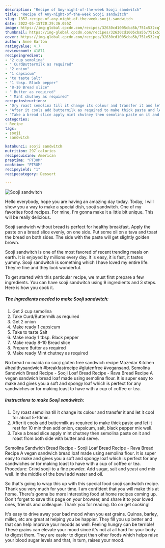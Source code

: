 ```yaml
---
description: "Recipe of Any-night-of-the-week Sooji sandwitch"
title: "Recipe of Any-night-of-the-week Sooji sandwitch"
slug: 1357-recipe-of-any-night-of-the-week-sooji-sandwitch
date: 2022-05-15T20:29:36.055Z
image: https://img-global.cpcdn.com/recipes/32630cd1005cba5b/751x532cq70/sooji-sandwitch-recipe-main-photo.jpg
thumbnail: https://img-global.cpcdn.com/recipes/32630cd1005cba5b/751x532cq70/sooji-sandwitch-recipe-main-photo.jpg
cover: https://img-global.cpcdn.com/recipes/32630cd1005cba5b/751x532cq70/sooji-sandwitch-recipe-main-photo.jpg
author: Anne Barton
ratingvalue: 4.7
reviewcount: 41871
recipeingredient:
- "2 cup semolina"
- " CurdButtermilk as required"
- "2 onion"
- "1 capsicum"
- "to taste Salt"
- "1 tbsp. Black pepper"
- "8-10 Bread slice"
- " Butter as required"
- " Mint chutney as required"
recipeinstructions:
- "Dry roast semolina till it change its colour and transfer it and let it cool for about 5-10min."
- "After it cools add buttermilk as required to make thick paste and let it rest for 10 min then add onion, capsicum, salt, black pepper mix well."
- "Take a bread slice apply mint chutney then semolina paste on it and roast from both side with butter and serve."
categories:
- Recipe
tags:
- sooji
- sandwitch

katakunci: sooji sandwitch 
nutrition: 297 calories
recipecuisine: American
preptime: "PT30M"
cooktime: "PT58M"
recipeyield: "1"
recipecategory: Dessert

---
```



![Sooji sandwitch](https://img-global.cpcdn.com/recipes/32630cd1005cba5b/751x532cq70/sooji-sandwitch-recipe-main-photo.jpg)

Hello everybody, hope you are having an amazing day today. Today, I will show you a way to make a special dish, sooji sandwitch. One of my favorites food recipes. For mine, I'm gonna make it a little bit unique. This will be really delicious.

Sooji sandwich without bread is perfect for healthy breakfast. Apply the paste on a bread slice evenly, on one side. Put some oil on a tava and toast the bread on both sides. The side with the paste will get slightly golden brown.

Sooji sandwitch is one of the most favored of recent trending meals on earth. It is enjoyed by millions every day. It is easy, it is fast, it tastes yummy. Sooji sandwitch is something which I have loved my entire life. They're fine and they look wonderful.


To get started with this particular recipe, we must first prepare a few ingredients. You can have sooji sandwitch using 9 ingredients and 3 steps. Here is how you cook it.

<!--inarticleads1-->

##### The ingredients needed to make Sooji sandwitch:

1. Get 2 cup semolina
1. Take  Curd/Buttermilk as required
1. Get 2 onion
1. Make ready 1 capsicum
1. Take to taste Salt
1. Make ready 1 tbsp. Black pepper
1. Make ready 8-10 Bread slice
1. Prepare  Butter as required
1. Make ready  Mint chutney as required


No bread no maida no sooji gluten free sandwich recipe Mazedar Kitchen #healthysandwich #breakfastrecipe #glutenfree #vegansand. Semolina Sandwich Bread Recipe - Sooji Loaf Bread Recipe - Rava Bread Recipe A vegan sandwich bread loaf made using semolina flour. It is super easy to make and gives you a soft and spongy loaf which is perfect for any sandwiches or for making toast to have with a cup of coffee or tea. 

<!--inarticleads2-->

##### Instructions to make Sooji sandwitch:

1. Dry roast semolina till it change its colour and transfer it and let it cool for about 5-10min.
1. After it cools add buttermilk as required to make thick paste and let it rest for 10 min then add onion, capsicum, salt, black pepper mix well.
1. Take a bread slice apply mint chutney then semolina paste on it and roast from both side with butter and serve.


Semolina Sandwich Bread Recipe - Sooji Loaf Bread Recipe - Rava Bread Recipe A vegan sandwich bread loaf made using semolina flour. It is super easy to make and gives you a soft and spongy loaf which is perfect for any sandwiches or for making toast to have with a cup of coffee or tea. Procedure: Grind sooji to a fine powder. Add sugar, salt and yeast and mix well. In the middle of the bowl add water and oil. 

So that's going to wrap this up with this special food sooji sandwitch recipe. Thank you very much for your time. I am confident that you will make this at home. There's gonna be more interesting food at home recipes coming up. Don't forget to save this page on your browser, and share it to your loved ones, friends and colleague. Thank you for reading. Go on get cooking!

It's easy to drive away your bad mood when you eat grains. Quinoa, barley, millet, etc are great at helping you be happier. They fill you up better and that can help improve your moods as well. Feeling hungry can be terrible! These grains can elevate your mood since it's not at all hard for your body to digest them. They are easier to digest than other foods which helps raise your blood sugar levels and that, in turn, raises your mood.
